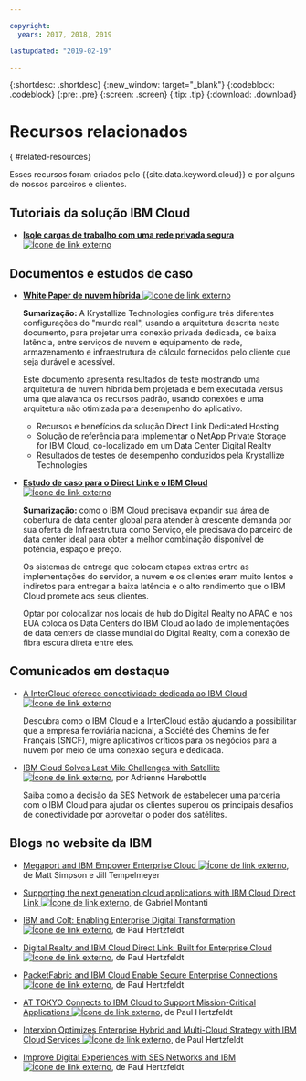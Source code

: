```yaml
---

copyright:
  years: 2017, 2018, 2019

lastupdated: "2019-02-19"

---
```


{:shortdesc: .shortdesc}
{:new_window: target="_blank"}
{:codeblock: .codeblock}
{:pre: .pre}
{:screen: .screen}
{:tip: .tip}
{:download: .download}

# Recursos relacionados
{ #related-resources}

Esses recursos foram criados pelo {{site.data.keyword.cloud}} e por alguns de nossos parceiros e clientes.

## Tutoriais da solução IBM Cloud

* [**Isole cargas de trabalho com uma rede privada segura** ![Ícone de link externo](../../icons/launch-glyph.svg "Ícone de link externo")](https://cloud.ibm.com/docs/tutorials/secure-network-enclosure.html#isolate-workloads-with-a-secure-private-network)

## Documentos e estudos de caso

* [**White Paper de nuvem híbrida** ![Ícone de link externo](../../icons/launch-glyph.svg "Ícone de link externo")](https://public.dhe.ibm.com/cloud/bluemix/network/direct-link/ibm-hybrid-cloud-whitepaper.pdf)

    **Sumarização:** A Krystallize Technologies configura três diferentes configurações do "mundo real", usando a arquitetura descrita neste documento, para projetar uma conexão privada dedicada, de baixa latência, entre serviços de nuvem e equipamento de rede, armazenamento e infraestrutura de cálculo fornecidos pelo cliente que seja durável e acessível. 

    Este documento apresenta resultados de teste mostrando uma arquitetura de nuvem híbrida bem projetada e bem executada versus uma que alavanca os recursos padrão, usando conexões e uma arquitetura não otimizada para desempenho do aplicativo.

     * Recursos e benefícios da solução Direct Link Dedicated Hosting 
     * Solução de referência para implementar o NetApp Private Storage for IBM Cloud, co-localizado em um Data Center Digital Realty 
     * Resultados de testes de desempenho conduzidos pela Krystallize Technologies


* [**Estudo de caso para o Direct Link e o IBM Cloud** ![Ícone de link externo](../../icons/launch-glyph.svg "Ícone de link externo")](https://public.dhe.ibm.com/cloud/bluemix/network/direct-link/ibm-cloud-case-study.pdf)

    **Sumarização:** como o IBM Cloud precisava expandir sua área de cobertura de data center global para atender à crescente demanda por sua oferta de Infraestrutura como Serviço, ele precisava do parceiro de data center ideal para obter a melhor combinação disponível de potência, espaço e preço.

    Os sistemas de entrega que colocam etapas extras entre as implementações do servidor, a nuvem e os clientes eram muito lentos e indiretos para entregar a baixa latência e o alto rendimento que o IBM Cloud promete aos seus clientes. 

    Optar por colocalizar nos locais de hub do Digital Realty no APAC e nos EUA coloca os Data Centers do IBM Cloud ao lado de implementações de data centers de classe mundial do Digital Realty, com a conexão de fibra escura direta entre eles.
    
## Comunicados em destaque

* [A InterCloud oferece conectividade dedicada ao IBM Cloud ![Ícone de link externo](../../icons/launch-glyph.svg "Ícone de link externo")](https://info.intercloud.com/intercloud-offers-dedicated-connectivity-to-ibm-cloud)

    Descubra como o IBM Cloud e a InterCloud estão ajudando a possibilitar que a empresa ferroviária nacional, a Société des Chemins de fer Français (SNCF), migre aplicativos críticos para os negócios para a nuvem por meio de uma conexão segura e dedicada.
    
* [IBM Cloud Solves Last Mile Challenges with Satellite ![Ícone de link externo](../../icons/launch-glyph.svg "Ícone de link externo")](https://www.satellitetoday.com/mobility/2018/10/25/ibm-cloud-solves-last-mile-challenges-with-satellite/), por Adrienne Harebottle

    Saiba como a decisão da SES Network de estabelecer uma parceria com o IBM Cloud para ajudar os clientes superou os principais desafios de conectividade por aproveitar o poder dos satélites.

## Blogs no website da IBM

* [Megaport and IBM Empower Enterprise Cloud ![Ícone de link externo](../../icons/launch-glyph.svg "Ícone de link externo")](https://www.ibm.com/blogs/bluemix/2017/12/megaport-and-ibm-empower-enterprise-cloud/), de Matt Simpson e Jill Tempelmeyer

* [Supporting the next generation cloud applications with IBM Cloud Direct Link ![Ícone de link externo](../../icons/launch-glyph.svg "Ícone de link externo")](https://www.ibm.com/blogs/cloud-computing/2018/06/26/next-generation-cloud-apps-ibm-cloud-direct-link/),
de Gabriel Montanti

* [IBM and Colt: Enabling Enterprise Digital Transformation ![Ícone de link externo](../../icons/launch-glyph.svg "Ícone de link externo")](https://www.ibm.com/blogs/bluemix/2018/06/ibm-colt-enterprise-digital-transformation/), de Paul Hertzfeldt

* [Digital Realty and IBM Cloud Direct Link: Built for Enterprise Cloud ![Ícone de link externo](../../icons/launch-glyph.svg "Ícone de link externo")](https://www.ibm.com/blogs/bluemix/2018/07/digital-realty-ibm-cloud-direct-link-expand-network/), de Paul Hertzfeldt

* [PacketFabric and IBM Cloud Enable Secure Enterprise Connections ![Ícone de link externo](../../icons/launch-glyph.svg "Ícone de link externo")](https://www.ibm.com/blogs/bluemix/2018/08/packetfabric-ibm-enable-secure-enterprise-connections/), de Paul Hertzfeldt

* [AT TOKYO Connects to IBM Cloud to Support Mission-Critical Applications ![Ícone de link externo](../../icons/launch-glyph.svg "Ícone de link externo")](https://www.ibm.com/blogs/bluemix/2018/08/tokyo-connects-ibm-cloud-support-mission-critical-applications/), de Paul Hertzfeldt

* [ Interxion Optimizes Enterprise Hybrid and Multi-Cloud Strategy with IBM Cloud Services ![Ícone de link externo](../../icons/launch-glyph.svg "Ícone de link externo")](https://www.ibm.com/blogs/bluemix/2018/09/interxion-enterprise-ibm-cloud-services/), de Paul Hertzfeldt

* [Improve Digital Experiences with SES Networks and IBM ![Ícone de link externo](../../icons/launch-glyph.svg "Ícone de link externo")](https://www.ibm.com/blogs/bluemix/2018/10/improve-digital-experiences-with-ses-networks-and-ibm/), de Paul Hertzfeldt

